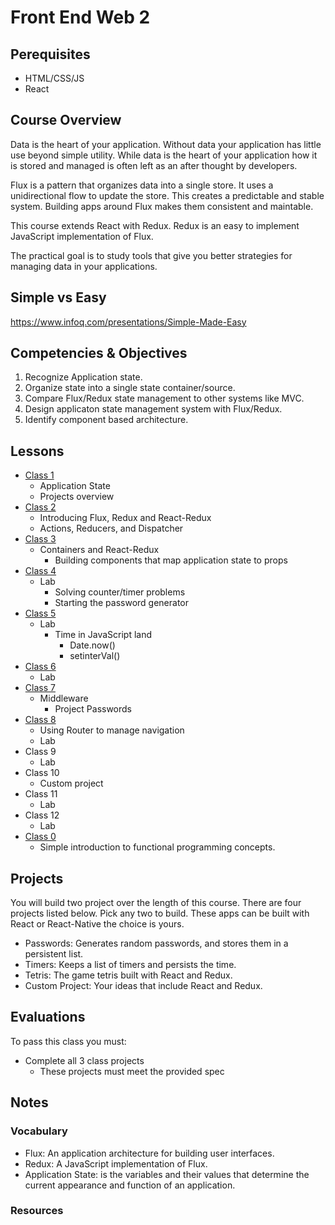 # Front End Web 2

## Perequisites 

- HTML/CSS/JS 
- React

## Course Overview

Data is the heart of your application. Without data your application 
has little use beyond simple utility. While data is the heart of your 
application how it is stored and managed is often left as an after 
thought by developers. 

Flux is a pattern that organizes data into a single store. It uses a 
unidirectional flow to update the store. This creates a predictable 
and stable system. Building apps around Flux makes them consistent 
and maintable. 

This course extends React with Redux. Redux is an easy to implement 
JavaScript implementation of Flux.

The practical goal is to study tools that give you better strategies 
for managing data in your applications. 

## Simple vs Easy

https://www.infoq.com/presentations/Simple-Made-Easy

## Competencies & Objectives 

1. Recognize Application state.
1. Organize state into a single state container/source.   
1. Compare Flux/Redux state management to other systems like MVC.
1. Design applicaton state management system with Flux/Redux.
1. Identify component based architecture. 

## Lessons 

- [Class 1](01-intro)
  - Application State
  - Projects overview 
- [Class 2](02-redux)
  - Introducing Flux, Redux and React-Redux
  - Actions, Reducers, and Dispatcher
- [Class 3](03-react-redux)
  - Containers and React-Redux
    - Building components that map application state to props
- [Class 4](04-timers-lab)
  - Lab
    - Solving counter/timer problems
    - Starting the password generator
- [Class 5](05-timers-lab-2)
  - Lab
    - Time in JavaScript land
      - Date.now()
      - setinterVal()
- [Class 6](06-passwords)
  - Lab  
- [Class 7](07-redux-thunk)
  - Middleware
    - Project Passwords
- [Class 8](08-redux-router) 
  - Using Router to manage navigation
  - Lab 
- Class 9
  - Lab
- Class 10
  - Custom project
- Class 11
  - Lab
- Class 12
  - Lab
- [Class 0](00-functional-programming) 
  - Simple introduction to functional programming concepts. 

## Projects 

You will build two project over the length of this course. There are four projects
listed below. Pick any two to build. These apps can be built with React or 
React-Native the choice is yours. 

- Passwords: Generates random passwords, and stores them in a persistent list.  
- Timers: Keeps a list of timers and persists the time. 
- Tetris: The game tetris built with React and Redux. 
- Custom Project: Your ideas that include React and Redux. 

## Evaluations

To pass this class you must: 

- Complete all 3 class projects
  - These projects must meet the provided spec

## Notes 

### Vocabulary

- Flux: An application architecture for building user interfaces. 
- Redux: A JavaScript implementation of Flux. 
- Application State: is the variables and their values that determine
the current appearance and function of an application. 

### Resources

